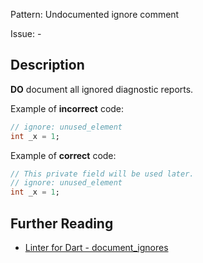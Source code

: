 Pattern: Undocumented ignore comment

Issue: -

## Description

**DO** document all ignored diagnostic reports.

Example of **incorrect** code:

```dart
// ignore: unused_element
int _x = 1;
```

Example of **correct** code:

```dart
// This private field will be used later.
// ignore: unused_element
int _x = 1;
```

## Further Reading

* [Linter for Dart - document_ignores](https://dart.dev/tools/linter-rules/document_ignores)